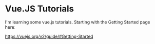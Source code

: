 # Vue.JS Tutorials

I'm learning some vue.js tutorials. Starting with the Getting Started page here:

https://vuejs.org/v2/guide/#Getting-Started